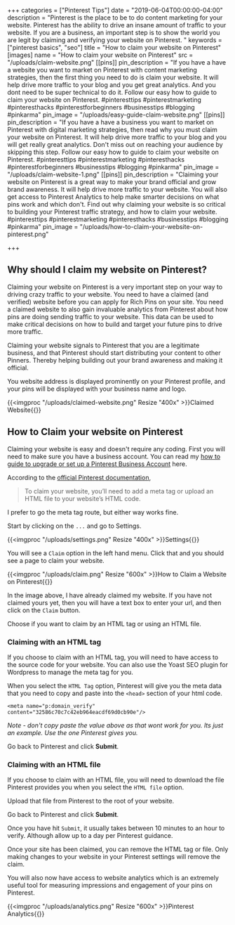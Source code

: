 +++
categories = ["Pinterest Tips"]
date = "2019-06-04T00:00:00-04:00"
description = "Pinterest is the place to be to do content marketing for your website.  Pinterest has the ability to drive an insane amount of traffic to your website. If you are a business, an important step is to show the world you are legit by claiming and verifying your website on Pinterest. "
keywords = ["pinterest basics", "seo"]
title = "How to claim your website on Pinterest"
[images]
name = "How to claim your website on Pinterest"
src = "/uploads/claim-website.png"
[[pins]]
pin_description = "If you have a have a website you want to market on Pinterest with content marketing strategies, then the first thing you need to do is claim your website. It will help drive more traffic to your blog and you get great analytics. And you dont need to be super technical to do it. Follow our easy how to guide to claim your website on Pinterest. #pinteresttips #pinterestmarketing #pinteresthacks #pinterestforbeginners #businesstips #blogging #pinkarma"
pin_image = "/uploads/easy-guide-claim-website.png"
[[pins]]
pin_description = "If you have a have a business you want to market on Pinterest with digital marketing strategies, then read why you must claim your website on Pinterest. It will help drive more traffic to your blog and you will get really great analytics. Don't miss out on reaching your audience by skipping this step. Follow our easy how to guide to claim your website on Pinterest. #pinteresttips #pinterestmarketing #pinteresthacks #pinterestforbeginners #businesstips #blogging #pinkarma"
pin_image = "/uploads/claim-website-1.png"
[[pins]]
pin_description = "Claiming your website on Pinterest is a great way to make your brand official and grow brand awareness. It will help drive more traffic to your website. You will also get access to Pinterest Analytics to help make smarter decisions on what pins work and which don't. Find out why claiming your website is so critical to building your Pinterest traffic strategy, and how to claim your website. #pinteresttips #pinterestmarketing #pinteresthacks #businesstips #blogging #pinkarma"
pin_image = "/uploads/how-to-claim-your-website-on-pinterest.png"

+++
## Why should I claim my website on Pinterest?

Claiming your website on Pinterest is a very important step on your way to driving crazy traffic to your website.  You need to have a claimed (and verified) website before you can apply for Rich Pins on your site.  You need a claimed website to also gain invaluable analytics from Pinterest about how pins are doing sending traffic to your website.  This data can be used to make critical decisions on how to build and target your future pins to drive more traffic.

Claiming your website signals to Pinterest that you are a legitimate business, and that Pinterest should start distributing your content to other Pinners.  Thereby helping building out your brand awareness and making it official.

You website address is displayed prominently on your Pinterest profile, and your pins will be displayed with your business name and logo.

{{<imgproc "/uploads/claimed-website.png" Resize "400x" >}}Claimed Website{{</imgproc>}} 

## How to Claim your website on Pinterest

Claiming your website is easy and doesn't require any coding.  First you will need to make sure you have a business account.  You can read my [how to guide to upgrade or set up a Pinterest Business Account](https://www.thediyblogger.com/blog/how-to-set-up-a-pinterest-business-account/ "How to set up a Pinterest Business Account") here.

According to the [official Pinterest documentation](https://help.pinterest.com/en/business/article/claim-your-website "Pinterest - Claiming your website"), 

> To claim your website, you’ll need to add a meta tag or upload an HTML file to your website’s HTML code.

I prefer to go the meta tag route, but either way works fine.

Start by clicking on the `...` and go to Settings.

{{<imgproc "/uploads/settings.png" Resize "400x" >}}Settings{{</imgproc>}} 

You will see a `Claim` option in the left hand menu.  Click that and you should see a page to claim your website.

{{<imgproc "/uploads/claim.png" Resize "600x" >}}How to Claim a Website on Pinterest{{</imgproc>}} 

In the image above, I have already claimed my website.  If you have not claimed yours yet, then you will have a text box to enter your url, and then click on the `Claim` button.

Choose if you want to claim by an HTML tag or using an HTML file.

### Claiming with an HTML tag

If you choose to claim with an HTML tag, you will need to have access to the source code for your website.  You can also use the Yoast SEO plugin for Wordpress to manage the meta tag for you.

When you select the `HTML Tag` option, Pinterest will give you the meta data that you need to copy and paste into the `<head>` section of your html code.

    <meta name="p:domain_verify" content="32586c70c7c42eb964eacdf69d0cb90e"/>

_Note - don't copy paste the value above as that wont work for you.  Its just an example.  Use the one Pinterest gives you._

Go back to Pinterest and click **Submit**.

### Claiming with an HTML file

If you choose to claim with an HTML file, you will need to download the file Pinterest provides you when you select the `HTML file` option. 

Upload that file from Pinterest to the root of your website.  

Go back to Pinterest and click **Submit**.

Once you have hit `Submit`, it usually takes between 10 minutes to an hour to verify.  Although allow up to a day per Pinterest guidance.

Once your site has been claimed, you can remove the HTML tag or file. Only making changes to your website in your Pinterest settings will remove the claim.

You will also now have access to website analytics which is an extremely useful tool for measuring impressions and engagement of your pins on Pinterest.

{{<imgproc "/uploads/analytics.png" Resize "600x" >}}Pinterest Analytics{{</imgproc>}}